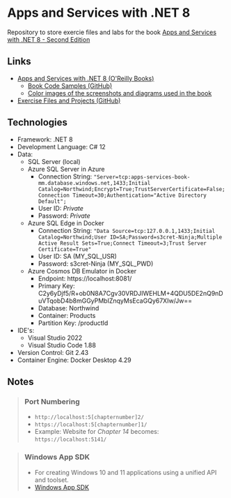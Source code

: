 # Apps and Services with .NET 8
Repository to store exercie files and labs for the book [Apps and Services with .NET 8 - Second Edition](https://learning.oreilly.com/library/view/apps-and-services/9781837637133/)

## Links
- [Apps and Services with .NET 8 (O'Reilly Books)](https://learning.oreilly.com/library/view/apps-and-services/9781837637133/)
  - [Book Code Samples (GitHub)](https://github.com/markjprice/apps-services-net8)
  - [Color images of the screenshots and diagrams used in the book](https://packt.link/gbp/9781837637133)
- [Exercise Files and Projects (GitHub)](https://github.com/mmelekus/apps-services-net8)

## Technologies
- Framework: .NET 8
- Development Language: C# 12
- Data:
  - SQL Server (local)
  - Azure SQL Server in Azure
    - Connection String: `"Server=tcp:apps-services-book-mm.database.windows.net,1433;Initial Catalog=Northwind;Encrypt=True;TrustServerCertificate=False;Connection Timeout=30;Authentication="Active Directory Default";`
    - User ID: *Private*
    - Password: *Private*
  - Azure SQL Edge in Docker
    - Connection String: `"Data Source=tcp:127.0.0.1,1433;Initial Catalog=Northwind;User ID=SA;Password=s3cret-Ninja;Multiple Active Result Sets=True;Connect Timeout=3;Trust Server Certificate=True"`
    - User ID: SA (MY_SQL_USR)
    - Password: s3cret-Ninja (MY_SQL_PWD)
  - Azure Cosmos DB Emulator in Docker
    - Endpoint: https://localhost:8081/
    - Primary Key: C2y6yDjf5/R+ob0N8A7Cgv30VRDJIWEHLM+4QDU5DE2nQ9nDuVTqobD4b8mGGyPMbIZnqyMsEcaGQy67XIw/Jw==
    - Database: Northwind
    - Container: Products
    - Partition Key: /productId
- IDE's:
  - Visual Studio 2022
  - Visual Studio Code 1.88
- Version Control: Git 2.43
- Container Engine: Docker Desktop 4.29

## Notes
> ### Port Numbering
> - `http://localhost:5[chapternumber]2/`
> - `https://localhost:5[chapternumber]1/`
> - Example: Website for *Chapter 14* becomes: `https://localhost:5141/`

> ### Windows App SDK
> - For creating Windows 10 and 11 applications using a unified API and toolset.
> - [Windows App SDK](https://learn.microsoft.com/en-us/windows/apps/windows-app-sdk/)